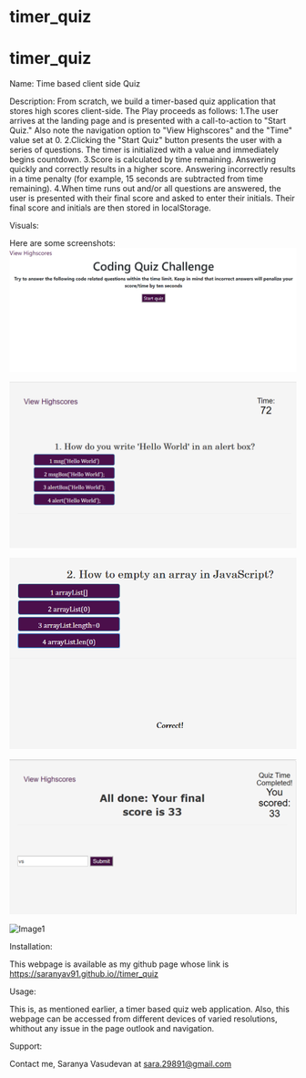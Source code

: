 # timer_quiz
# timer_quiz
Name:
Time based client side Quiz

Description:
From scratch, we build a timer-based quiz application that stores high scores client-side.
The Play proceeds as follows:
1.The user arrives at the landing page and is presented with a call-to-action to "Start Quiz." Also note the navigation option to "View Highscores" and the "Time" value set at 0.
2.Clicking the "Start Quiz" button presents the user with a series of questions. The timer is initialized with a value and immediately begins countdown.
3.Score is calculated by time remaining. Answering quickly and correctly results in a higher score. Answering incorrectly results in a time penalty (for example, 15 seconds are subtracted from time remaining).
4.When time runs out and/or all questions are answered, the user is presented with their final score and asked to enter their initials. Their final score and initials are then stored in localStorage.

Visuals:

Here are some screenshots:
![Image1](Assets/images/intro.png)

![Image1](Assets/images/quiz_page.png)

![Image1](Assets/images/answer_response.png)


![Image1](Assets/images/when_quiz_completed.png)

![Image1](Assets/images/highscores.png)

Installation:

This webpage is available as my github page whose link is https://saranyav91.github.io//timer_quiz

Usage:

This is, as mentioned earlier, a timer based quiz web application. Also, this webpage can be accessed from different devices of varied resolutions, whithout any issue in the page outlook and navigation.

Support:

Contact me, Saranya Vasudevan at sara.29891@gmail.com
